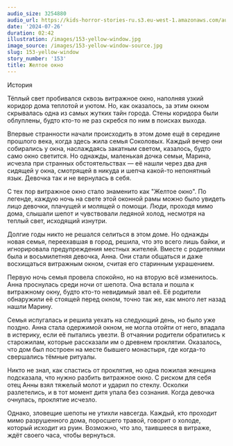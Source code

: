 ```yaml
---
audio_size: 3254880
audio_url: https://kids-horror-stories-ru.s3.eu-west-1.amazonaws.com/audio/153-yellow-window.mp3
date: '2024-07-26'
duration: 02:42
illustration: /images/153-yellow-window.jpg
image_source: /images/153-yellow-window-source.jpg
slug: 153-yellow-window
story_number: '153'
title: Желтое окно
---
```


История

Тёплый свет пробивался сквозь витражное окно, наполняя узкий коридор дома теплотой и уютом. Но, как оказалось, за этим окном скрывалась одна из самых жутких тайн города. Стены коридора были облуплены, будто кто-то не раз скребся по ним в поисках выхода.

Впервые странности начали происходить в этом доме ещё в середине прошлого века, когда здесь жила семья Соколовых. Каждый вечер они собирались у окна, наслаждаясь закатным светом, казалось, будто само окно светится. Но однажды, маленькая дочка семьи, Марина, исчезла при странных обстоятельствах — её нашли через два дня сидящей у окна, смотрящей в никуда и шепча какой-то непонятный язык. Девочка так и не вернулась в себя.

С тех пор витражное окно стало знаменито как "Желтое окно". По легенде, каждую ночь на свете этой оконной рамы можно было увидеть лицо девочки, плачущей и молящей о помощи. Люди, проходя мимо дома, слышали шепот и чувствовали ледяной холод, несмотря на теплый свет, исходящий изнутри.

Долгие годы никто не решался селиться в этом доме. Но однажды новая семья, переехавшая в город, решила, что это всего лишь байки, и игнорировала предупреждения местных жителей. Вместе с родителями была и восьмилетняя девочка, Анна. Они стали общаться и даже восхищаться витражным окном, считая его старинным украшением.

Первую ночь семья провела спокойно, но на вторую всё изменилось. Анна проснулась среди ночи от шепота. Она встала и пошла к витражному окну, будто кто-то невидимый звал её. Её родители обнаружили её стоящей перед окном, точно так же, как много лет назад нашли Марину.

Семья испугалась и решила уехать на следующий день, но было уже поздно. Анна стала одержимой окном, не могла отойти от него, впадала в истерику, если её пытались увезти. В отчаянии родители обратились к старожилам, которые рассказали им о древнем проклятии. Оказалось, что дом был построен на месте бывшего монастыря, где когда-то свершались тёмные ритуалы.

Никто не знал, как спастись от проклятия, но одна пожилая женщина подсказала, что нужно разбить витражное окно. С риском для себя отец Анны взял тяжелый молот и ударил по стеклу. Осколки разлетелись, и в тот момент дитя упала без сознания. Когда девочка очнулась, проклятие исчезло.

Однако, зловещие шепоты не утихли навсегда. Каждый, кто проходит мимо разрушенного дома, поросшего травой, говорит о холоде, который исходит из руин. Возможно, что зло, таившееся в витраже, ждёт своего часа, чтобы вернуться.
